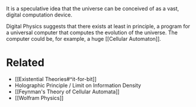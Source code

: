 It is a speculative idea that the universe can be conceived of as a vast, digital computation device.

Digital Physics suggests that there exists at least in principle, a program for a universal computer that computes the evolution of the universe. The computer could be, for example, a huge [[Cellular Automaton]].
# Related
- [[Existential Theories#^it-for-bit]]
- Holographic Principle / Limit on Information Density
- [[Feynman's Theory of Cellular Automata]]
- [[Wolfram Physics]]